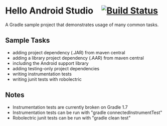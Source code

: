 # Hello Android Studio &nbsp;&nbsp; [![Build Status](https://travis-ci.org/twotoasters/HelloAndroidStudio.png?branch=master)](https://travis-ci.org/twotoasters/HelloAndroidStudio)

A Gradle sample project that demonstrates usage of many common tasks.

## Sample Tasks

- adding project dependency (.JAR) from maven central
- adding a library project dependency (.AAR) from maven central
- including the Android support library
- adding testing-only project dependencies
- writing instrumentation tests
- writing junit tests with robolectric

## Notes

- Instrumentation tests are currently broken on Gradle 1.7
- Instrumentation tests can be run with "gradle connectedInstrumentTest"
- Robolectric junit tests can be run with "gradle clean test"